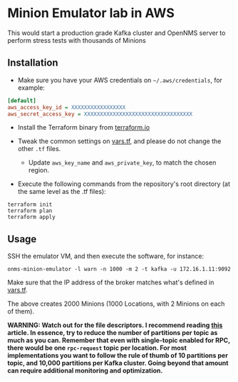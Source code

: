 # Minion Emulator lab in AWS

This would start a production grade Kafka cluster and OpenNMS server to perform stress tests with thousands of Minions

## Installation

* Make sure you have your AWS credentials on `~/.aws/credentials`, for example:

```INI
[default]
aws_access_key_id = XXXXXXXXXXXXXXXXX
aws_secret_access_key = XXXXXXXXXXXXXXXXXXXXXXXXXXXXXXXXXX
```

* Install the Terraform binary from [terraform.io](https://www.terraform.io)

* Tweak the common settings on [vars.tf](./vars.tf), and please do not change the other `.tf` files.

    * Update `aws_key_name` and `aws_private_key`, to match the chosen region.

* Execute the following commands from the repository's root directory (at the same level as the .tf files):

```SHELL
terraform init
terraform plan
terraform apply
```

## Usage

SSH the emulator VM, and then execute the software, for instance:

```bash=
onms-minion-emulator -l warn -n 1000 -m 2 -t kafka -u 172.16.1.11:9092
```

Make sure that the IP address of the broker matches what's defined in [vars.tf](./vars.tf).

The above creates 2000 Minions (1000 Locations, with 2 Minions on each of them).

**WARNING: Watch out for the file descriptors. I recommend reading [this](https://www.confluent.io/blog/how-choose-number-topics-partitions-kafka-cluster/) article. In essence, try to reduce the number of partitions per topic as much as you can. Remember that even with single-topic enabled for RPC, there would be one `rpc-request` topic per location. For most implementations you want to follow the rule of thumb of 10 partitions per topic, and 10,000 partitions per Kafka cluster. Going beyond that amount can require additional monitoring and optimization.**

